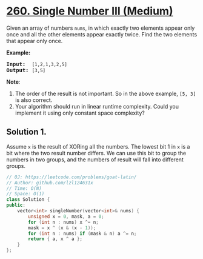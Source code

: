 # [260. Single Number III (Medium)](https://leetcode.com/problems/single-number-iii/)

<p>Given an array of numbers <code>nums</code>, in which exactly two elements appear only once and all the other elements appear exactly twice. Find the two elements that appear only once.</p>

<p><strong>Example:</strong></p>

<pre><strong>Input:</strong>  <code>[1,2,1,3,2,5]</code>
<strong>Output:</strong> <code>[3,5]</code></pre>

<p><b>Note</b>:</p>

<ol>
	<li>The order of the result is not important. So in the above example, <code>[5, 3]</code> is also correct.</li>
	<li>Your algorithm should run in linear runtime complexity. Could you implement it using only constant space complexity?</li>
</ol>

## Solution 1.

Assume `x` is the result of XORing all the numbers. The lowest bit 1 in `x` is a bit where the two result number differs. We can use this bit to group the numbers in two groups, and the numbers of result will fall into different groups.

```cpp
// OJ: https://leetcode.com/problems/goat-latin/
// Author: github.com/lzl124631x
// Time: O(N)
// Space: O(1)
class Solution {
public:
    vector<int> singleNumber(vector<int>& nums) {
        unsigned x = 0, mask, a = 0;
        for (int n : nums) x ^= n;
        mask = x ^ (x & (x - 1));
        for (int n : nums) if (mask & n) a ^= n;
        return { a, x ^ a };
    }
};
```